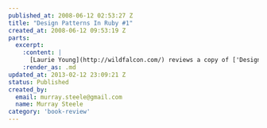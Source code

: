 ```yaml
--- 
published_at: 2008-06-12 02:53:27 Z
title: "Design Patterns In Ruby #1"
created_at: 2008-06-12 09:53:19 Z
parts:
  excerpt: 
    :content: |
      [Laurie Young](http://wildfalcon.com/) reviews a copy of ['Design Patterns In Ruby' by Russ Olsen](http://www.amazon.co.uk/Design-Patterns-Ruby-Addison-Wesley-Professional/dp/0321490452/ref=sr_1_1?ie=UTF8&s=books&qid=1212486044&sr=1-1), published by [Addison-Wesley](http://www.informit.com/store/product.aspx?isbn=0321490452) on [his blog](http://wildfalcon.com/archives/2008/05/27/design-patterns-in-ruby-a-book-review/).
    :render_as: .md
updated_at: 2013-02-12 23:09:21 Z
status: Published
created_by: 
  email: murray.steele@gmail.com
  name: Murray Steele
category: 'book-review'
---
```


